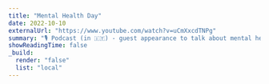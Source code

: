 ```yaml
---
title: "Mental Health Day"
date: 2022-10-10
externalUrl: "https://www.youtube.com/watch?v=uCmXxcdTNPg"
summary: "🎙 Podcast (in 🇮🇹) - guest appearance to talk about mental health on the 2022 occurance of the [World Mental Health Day](https://www.who.int/campaigns/world-mental-health-day/2022) - [Buongiorno da Edo](https://open.spotify.com/show/4B2I1RTHTS5YkbCYfLCveU) by [Edoardo Dusi](https://edoardodusi.com/)"
showReadingTime: false
_build:
  render: "false"
  list: "local"
---
```

